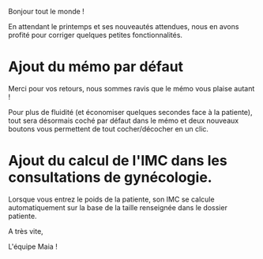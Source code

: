 Bonjour tout le monde !

En attendant le printemps et ses nouveautés attendues, nous en avons profité pour corriger quelques petites fonctionnalités.


# Ajout du mémo par défaut

Merci pour vos retours, nous sommes ravis que le mémo vous plaise autant !

Pour plus de fluidité (et économiser quelques secondes face à la patiente), tout sera désormais coché par défaut dans le mémo et deux nouveaux boutons vous permettent de tout cocher/décocher en un clic.


# Ajout du calcul de l'IMC dans les consultations de gynécologie.

Lorsque vous entrez le poids de la patiente, son IMC se calcule automatiquement sur la base de la taille renseignée dans le dossier patiente.


A très vite,

L'équipe Maia !
